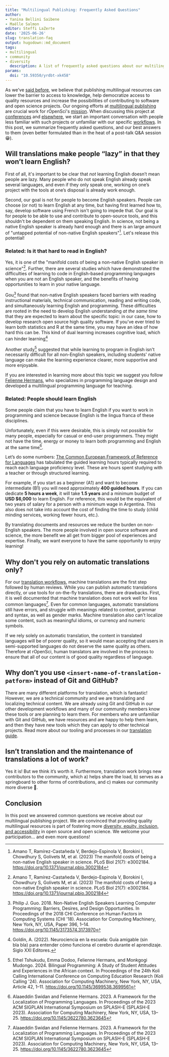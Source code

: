 ```yaml
---
title: "Multilingual Publishing: Frequently Asked Questions"
author: 
- Yanina Bellini Saibene
- Maëlle Salmon
editor: Steffi LaZerte
date: '2025-06-26'
slug: translation-faq
output: hugodown::md_document
tags:
- multilingual
- community
- diversity
  description: A list of frequently asked questions about our multilingual program and our translation and localization process, and our best answers to them.
params:
  doi: "10.59350/yrdbt-xk458"
---
```


As we've [said before](/multilingual-publishing), we believe that publishing multilingual resources can lower the barrier to access to knowledge, help democratize access to quality resources and increase the possibilities of contributing to software and open science projects.
Our ongoing efforts at [multilingual publishing](/multilingual-publishing) are crucial work for rOpenSci's [mission](/about).
When discussing this project at [conferences](/talks-papers/) and [elsewhere](/commcalls/nov2023-multilingual/), we start an important conversation with people less familiar with such projects or unfamiliar with our specific [workflows](https://translationguide.ropensci.org/).
In this post, we summarize frequently asked questions, and our best answers to them (even better formulated than in the heat of a post-talk Q&A session :grin:).

## Will translations make people “lazy” in that they won’t learn English?

First of all, it's important to be clear that *not* learning English doesn’t mean people are lazy. 
Many people who do not speak English already speak several languages, and even if they only speak one, working on one’s project with the tools at one’s disposal is already work enough. 


Second, our goal is not for people to become English speakers. People can choose (or not) to learn English at any time, but having first learned how to, say, develop software using French isn't going to impede that. 
Our goal is for people to be able to use and contribute to open-source tools, and this shouldn't be dependent on them speaking English. In science, not being a native English speaker is already hard enough and there is an large amount of "untapped potential of non-native English speakers"[^amano]. Let's release this potential!

[^amano]: Amano T, Ramírez-Castañeda V, Berdejo-Espinola V, Borokini I, Chowdhury S, Golivets M, et al. (2023) The manifold costs of being a non-native English speaker in science. PLoS Biol 21(7): e3002184. https://doi.org/10.1371/journal.pbio.3002184

### Related: Is it that hard to read in English?

Yes, it is one of the "manifold costs of being a non-native English speaker in science"[^amano].
Further, there are several studies which have demonstrated the difficulties of learning to code in English-based programming languages when you are not an English speaker, and the benefits of having opportunities to learn in your native language.

Gou[^gou] found that non-native English speakers faced barriers with reading instructional materials, technical communication, reading and writing code, and simultaneously learning English and programming. 
These difficulties are rooted in the need to develop English understanding *at the same time* that they are expected to learn about the specific topic: in our case, how to develop research open source high quality software.
 If you've ever tried to learn both statistics and R at the same time, you may have an idea of how hard this can be. This kind of dual learning increases cognitive load, which can hinder learning[^godin]
 
 [^godin]: Goldin, A. (2022). Neurociencia en la escuela: Guía amigable (sin bla bla) para entender cómo funciona el cerebro durante el aprendizaje. Siglo XXI Editores.
 
Another study[^tshukudu] suggested that while learning to program in English isn't necessarily difficult for all non-English speakers, including students' native language can make the learning experience clearer, more supportive and more enjoyable. 

If you are interested in learning more about this topic we suggest you follow [Felienne Hermans](https://www.felienne.com), who specializes in programming language design and developed a multilingual programming language for teaching. 

[^gou]: Philip J. Guo. 2018. Non-Native English Speakers Learning Computer Programming: Barriers, Desires, and Design Opportunities. In Proceedings of the 2018 CHI Conference on Human Factors in Computing Systems (CHI '18). Association for Computing Machinery, New York, NY, USA, Paper 396, 1–14. https://doi.org/10.1145/3173574.3173970

[^tshukudu]: Ethel Tshukudu, Emma Dodoo, Felienne Hermans, and Monkgogi Mudongo. 2024. Bilingual Programming: A Study of Student Attitudes and Experiences in the African context. In Proceedings of the 24th Koli Calling International Conference on Computing Education Research (Koli Calling '24). Association for Computing Machinery, New York, NY, USA, Article 42, 1–11. https://doi.org/10.1145/3699538.3699561

### Related: People should learn English

Some people claim that you have to learn English if you want to work in programming and science because English is the lingua franca of these disciplines. 

Unfortunately, even if this were desirable, this is simply not possible for many people, especially for casual or end-user programmers. They might not have the time, energy or money to learn both programming and English at the same time[^swidan].

[^swidan]: Alaaeddin Swidan and Felienne Hermans. 2023. A Framework for the Localization of Programming Languages. In Proceedings of the 2023 ACM SIGPLAN International Symposium on SPLASH-E (SPLASH-E 2023). Association for Computing Machinery, New York, NY, USA, 13–25. https://doi.org/10.1145/3622780.3623645

Let’s do some numbers: [The Common European Framework of Reference for Languages](https://www.languagecert.org/en/guided-learning-hours) has tabulated the guided learning hours typically required to reach each language proficiency level. These are hours spent studying with a teacher or through structured learning. 

For example, if you start as a beginner (A1) and want to become intermediate (B1) you will need approximately **400 guided hours**.  If you can dedicate **5 hours a week**, it will take **1.5 years**  and a minimum budget of **USD $6,000** to learn English. For reference, this would be the equivalent of two years of salary for a person with a minimum wage in Argentina. This also does not take into account the cost of finding the time to study (child minding services, working fewer hours, etc.).

By translating documents and resources we reduce the burden on non-English speakers. The more people involved in open source software and science, the more benefit we all get from bigger pool of experiences and expertise.
Finally, we want everyone to have the same opportunity to enjoy learning!

## Why don't you rely on automatic translations only?

For our [translation workflows](https://translationguide.ropensci.org/intro.html#general-aspects-of-the-stage-1-of-the-translation-process), machine translations are the first step followed by human reviews.
While you can publish automatic translations directly, or use tools for on-the-fly translations, there are drawbacks.
First, it is well documented that machine translation does not work well for less common languages[^swidan].
Even for common languages, automatic translations still have errors, and struggle with meanings related to context, grammar and syntax, as well as gender marks. 
Machine translation also can't localize some content, such as meaningful idioms, or currency and numeric symbols.

If we rely solely on automatic translation, the content in translated languages will be of poorer quality, so it would mean accepting that users in semi-supported languages do not deserve the same quality as others. 
Therefore at rOpenSci, human translators are involved in the process to ensure that all of our content is of good quality regardless of language.

## Why don’t you use `<insert-name-of-translation-patform>` instead of Git and GitHub?

There are many different platforms for translation, which is fantastic!
However, we are a technical community and we are translating and localizing technical content. 
We are already using Git and GitHub in our other development workflows and many of our community members know these tools or are planning to learn them. 
For members who are unfamiliar with Git and GitHub, we have resources and are happy to help them learn, and then they have new tools which they can apply to other technical projects.
Read more about our tooling and processes in our [translation guide](https://translationguide.ropensci.org/intro.html#technical-infrastructure-and-workflows).

## Isn’t translation and the maintenance of translations a lot of work?

Yes it is! 
But we think it’s worth it.
Furthermore, translation work brings new contributors to the community, which a) helps share the load, b) serves as a springboard to other forms of contributions, and c) makes our community more diverse 🎉.

## Conclusion

In this post we answered common questions we receive about our multilingual publishing project.
We are convinced that providing quality multilingual resources is part of fostering more [diversity, equity, inclusion, and accessibility](/blog/2025/02/05/no-science-without-deia/) in open source and open science.
We welcome your participation... and even more questions!
